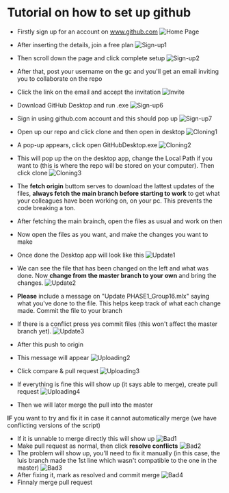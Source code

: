 # Tutorial on how to set up github
 
 * Firstly sign up for an account on www.github.com
![Home Page](https://gyazo.com/e0682e545dfadab6fbfb7db8a0c19080.png)
* After inserting the details, join a free plan
![Sign-up1](https://gyazo.com/e861f2fb607058b9f5a72705ecc645c9.png)
* Then scroll down the page and click complete setup
![Sign-up2](https://gyazo.com/06ea28fb5c916e0731ffbb7b4eecc265.png)
* After that, post your username on the gc and you'll get an email inviting you to collaborate on the repo
* Click the link on the email and accept the invitation
![Invite](https://gyazo.com/99b83bf6cd51cadaa89ad4e4167006b0.png)

* Download GitHub Desktop and run .exe
![Sign-up6](https://i.gyazo.com/6a58c3bf3ef57838dcc25b03a289c3ab.png)
* Sign in using github.com account and this should pop up
![Sign-up7](https://i.gyazo.com/38f3395b89ee47f10542ebb12e3f49e7.png)
* Open up our repo and click clone and then open in desktop
![Cloning1](https://i.gyazo.com/1d9ac0f422653ae5c5926e205355284b.png)
* A pop-up appears, click open GitHubDesktop.exe
![Cloning2](https://i.gyazo.com/f27a04fd2bf8c35e3c0e136bed5a94d2.png)
* This will pop up the on the desktop app, change the Local Path if you want to (this is where the repo will be stored on your computer). Then click clone
![Cloning3](https://i.gyazo.com/7138bc8cec3d0dbcd4faa8ce767b82b2.png)
* The **fetch origin** buttom serves to download the lattest updates of the files, **always fetch the main branch before starting to work** to get what your colleagues have been working on, on your pc. This prevents the code breaking a ton.
* After fetching the main brainch, open the files as usual and work on then
* Now open the files as you want, and make the changes you want to make
* Once done the Desktop app will look like this
![Update1](https://gyazo.com/ca97431320620fa3f12b7d6c703d6506)
* We can see the file that has been changed on the left and what was done. Now **change from the master branch to your own** and bring the changes.
![Update2](https://i.gyazo.com/43e4f8dc45cabd34e1b19d8f7e706d64.png)
* **Please** include a message on "Update PHASE1_Group16.mlx" saying what you've done to the file. This helps keep track of what each change made. Commit the file to your branch
* If there is a conflict press yes commit files (this won't affect the master branch yet).
![Update3](https://i.gyazo.com/06084e06d954539668a538b8ec17f861.png)
* After this push to origin

* This message will appear
![Uploading2](https://gyazo.com/f4508333da759d078ab93f5b7f806295.png)
* Click compare & pull request
![Uploading3](https://gyazo.com/65a01b09d627f33600298ef9be7d049f.png)
* If everything is fine this will show up (it says able to merge), create pull request
![Uploading4](https://gyazo.com/83903bfb72e90a1729678754e7c4fe82.png)
* Then we will later merge the pull into the master

**IF** you want to try and fix it in case it cannot automatically merge (we have conflicting versions of the script)

* If it is unnable to merge directly this will show up
![Bad1](https://gyazo.com/f9f11794c155bb3976963e27115d375b.png)
* Make pull request as normal, then click **resolve conflicts**
![Bad2](https://gyazo.com/db51511ed086db40ea654e88e93d524d.png)
* The problem will show up, you'll need to fix it manually (in this case, the luis branch made the 1st line which wasn't compatible to the one in the master)
![Bad3](https://gyazo.com/db9124514dd05a87e8039ad79ab596c2.png)
* After fixing it, mark as resolved and commit merge
![Bad4](https://gyazo.com/88d187477091c53963b775a4bec161e0.png)
* Finnaly merge pull request